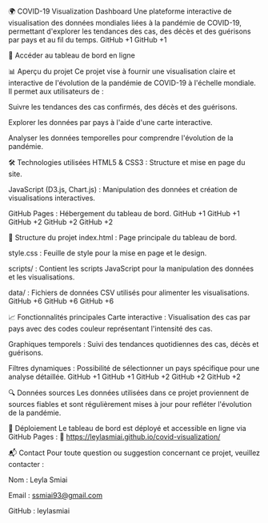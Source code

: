 🌍 COVID-19 Visualization Dashboard
Une plateforme interactive de visualisation des données mondiales liées à la pandémie de COVID-19, permettant d'explorer les tendances des cas, des décès et des guérisons par pays et au fil du temps.
GitHub
+1
GitHub
+1

🔗 Accéder au tableau de bord en ligne

📊 Aperçu du projet
Ce projet vise à fournir une visualisation claire et interactive de l'évolution de la pandémie de COVID-19 à l'échelle mondiale. Il permet aux utilisateurs de :

Suivre les tendances des cas confirmés, des décès et des guérisons.

Explorer les données par pays à l'aide d'une carte interactive.

Analyser les données temporelles pour comprendre l'évolution de la pandémie.

🛠️ Technologies utilisées
HTML5 & CSS3 : Structure et mise en page du site.

JavaScript (D3.js, Chart.js) : Manipulation des données et création de visualisations interactives.

GitHub Pages : Hébergement du tableau de bord.
GitHub
+1
GitHub
+1
GitHub
+2
GitHub
+2
GitHub
+2

📁 Structure du projet
index.html : Page principale du tableau de bord.

style.css : Feuille de style pour la mise en page et le design.

scripts/ : Contient les scripts JavaScript pour la manipulation des données et les visualisations.

data/ : Fichiers de données CSV utilisés pour alimenter les visualisations.
GitHub
+6
GitHub
+6
GitHub
+6

📈 Fonctionnalités principales
Carte interactive : Visualisation des cas par pays avec des codes couleur représentant l'intensité des cas.

Graphiques temporels : Suivi des tendances quotidiennes des cas, décès et guérisons.

Filtres dynamiques : Possibilité de sélectionner un pays spécifique pour une analyse détaillée.
GitHub
+1
GitHub
+1
GitHub
+2
GitHub
+2
GitHub
+2

🔍 Données sources
Les données utilisées dans ce projet proviennent de sources fiables et sont régulièrement mises à jour pour refléter l'évolution de la pandémie.

🚀 Déploiement
Le tableau de bord est déployé et accessible en ligne via GitHub Pages :
🔗 https://leylasmiai.github.io/covid-visualization/

📬 Contact
Pour toute question ou suggestion concernant ce projet, veuillez contacter :

Nom : Leyla Smiai

Email : ssmiai93@gmail.com

GitHub : leylasmiai
